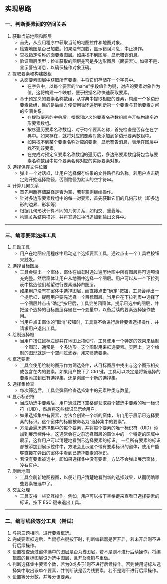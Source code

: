 ## 实现思路

###  一、判断要素间的空间关系
1. 获取当前地图和图层
   - 首先，从应用程序中获取当前的地图控件和地图对象。
   - 检查地图是否已加载。如果没有加载，显示错误消息，中止操作。
   - 查找指定名称的面要素图层。如果找不到图层，显示错误消息。
   - 验证图层类型：检查获取的图层是否是多边形图层（面要素）。如果不是，显示警告消息，以确保操作对象正确。
2. 提取要素和构建数组
   - 从面要素图层中获取所有要素，并将它们存储在一个字典中。
     - 在字典中，以每个要素的“name”字段值作为键，对应的要素对象作为值。这将构建一个映射，便于根据名称快速获取要素。
   - 基于预定义的要素名称数组，从字典中提取相应的要素，构建一个多边形要素数组，目的是后续方便使用循环遍历判断第一个要素与其他要素之间的空间关系。
     - 在提取要素的字典后，根据预定义的要素名称数组顺序开始构建多边形要素数组。
     - 按序遍历要素名称数组，对于每个要素名称，首先检查是否存在在字典中。如果存在，就将对应的要素对象添加到多边形要素数组中。
     - 如果找不到某个要素名称对应的要素，显示警告消息，表示在图层中找不到该要素。
     - 在完成对预定义要素名称数组的遍历后，多边形要素数组将包含与要素名称数组中每个要素名称对应的实际要素对象。
3. 选择保存文件位置
   - 弹出一个对话框，让用户选择保存结果的文件路径和名称。若用户点击确定则开始选择路径，否则路径为默认的空字符串。
4. 计算几何关系
   - 首先判断存储路径是否为空，若非空则继续操作。
   - 针对多边形要素数组中的每一对要素，首先获取它们的几何形状（即多边形的边界、形状等）
   - 根据几何形状计算不同的几何关系，如相交、重叠等。
   - 构建关系结果描述，并将其通过换行追加到输出文件中。

---

### **三、编写要素选择工具**

1. 启动工具
   - 用户在地图应用程序中启动这个选择要素工具，通过点击一个工具栏按钮来触发。
2. 选择目标图层
   - 工具会弹出一个窗体，窗体在加载时通过遍历地图中所有图层将可选项填充完整。然后窗体让用户从地图中选择一个图层。用户可以从一个下拉列表中挑选他们希望进行要素选择的图层。
   - 如果用户没有在窗体中选择图层，而直接点击“确定”按钮，工具会弹出一个提示框，提醒用户要先选择一个目标图层。当用户在下拉列表中选择了一个图层并点击“确定”按钮后，工具会关闭窗体，提示已选中的图层，并把这个选择的目标图层存储在一个变量中，以备后续的要素选择操作使用。
   - 当用户点击窗体的“取消”按钮时，工具将不会进行后续要素选择操作，并请求用户退出工具。
3. 绘制选择框
   - 当用户按住鼠标左键并在地图上拖动时，工具使用一个特定的效果来绘制一个图形，通常是一个多边形。这个图形用来框选要素。实际上，这个绘制的图形就是一个空间过滤器，用来筛选要素。
4. 框选要素
   - 工具会使用绘制的图形作为筛选条件，从目标图层中找出与这个图形相交或包含在内的要素。如果用户按下了 Ctrl 键，工具可以决定是将新选择的要素添加到已有选择集，还是创建一个新的选择集。
5. 选择集检查
   - 每次筛选后，工具会弹窗检查选择集中的元素种类与数量。
6. 显示标识符
   -  当成功选中要素后，用户通过按下空格键获取每个被选中要素的唯一标识符（UID），然后将这些标识显示给用户。
   -  如果选择集中有要素，方法会创建一个新的窗体，专门用于展示已选择要素的标识。这个窗体的标题被命名为“选择集中的要素“。
   -  方法会遍历选择集中的每个要素，并将每个要素的唯一标识符（UID）添加到展示控件中。这通常会在之前选择图层的窗体中的一个特定的区域中展示，这样用户可以清楚地看到已选择要素的标识。 一旦所有要素的标识都被添加到展示控件中，方法会显示这个带有要素标识的窗体，使用户能够直接在弹出的窗体中看到已选择要素的标识。
   -  若没有要素被选中，即如果选择集中没有要素，方法不会弹出展示窗体，没有反应。
7. 刷新地图
   - 工具会刷新地图视图，以便让用户清楚地看到新的选择效果，从而明确哪些要素被选中了。
8. 交互处理
   - 工具支持一些交互操作。例如，用户可以按下空格键来查看已选择要素的标识，按下 ESC 键来退出工具。

---

### **二、编写线段等分工具**（尝试）

1. 与第三题相同，进行要素框选。
2. 完成要素框选后，当鼠标右键按下时，判断编辑器是否开启，若未开启则不进行后续操作。
3. 设置检查通过窗体选中的图层是否为线图层，若不是则不进行后续操作。将编辑器的目标图层设为选中图层，且开启撤销与重做。
4. 判断选择集中要素个数，若为0或多于1则不进行后续操作。否则使用游标从选择集中取出该单个要素，并判断该是否为线要素，若不是则不进行后续操作。
5. 设置等分分数，并等分该要素。